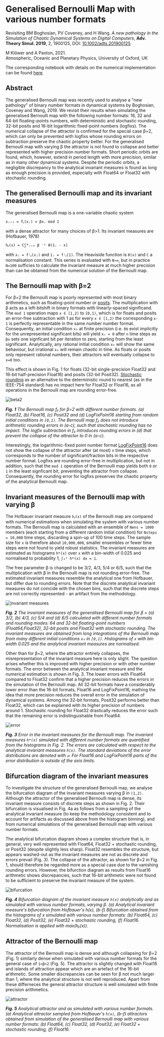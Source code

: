 # Generalised Bernoulli Map with various number formats

Revisiting BM Boghosian, PV Coveney, and H Wang. *A new pathology in the
Simulation of Chaotic Dynamical Systems on Digital Computers*, **Adv. Theory Simul. 2019**,
2, 1900125, DOI: [10.1002/adts.201900125](https://dx.doi.org/10.1002/adts.201900125)

M Klöwer and A Paxton, 2021.  
Atmospheric, Oceanic and Planetary Physics, University of Oxford, UK

The corresponding notebook with details on the numerical implementation can be
found [here](https://github.com/milankl/BernoulliMap/blob/master/src/Bernoulli_map.ipynb).

## Abstract

The generalised Bernoulli map was recently used to analyse a "new pathology" of binary
number formats in dynamical systems by Boghosian, Coveney and Wang, 2019.
We revisit their results when simulating the generalised Bernoulli map with the following 
number formats: 16, 32 and 64-bit floating-points numbers, with deterministic and stochastic
rounding, 32-bit posits and 16-bit logarithmic fixed-point numbers (logfixs).
The numerical collapse of the attractor is confirmed for the special case β=2,
which can only be prevented with logfixs whose rounding errors on subtraction preserve
the chaotic property better. For the generalised Bernoulli map with varying β the attractor
is not found to collapse and better represented with higher precision number formats. Short
periodic orbits are found, which, however, extend in period length with more precision, 
similar as in many other dynamical systems. Despite the periodic orbits, a negligible 
discrepancy to the analytical invariant measures is found as long as enough precision is
provided, especially with Float64 or Float32 with stochastic rounding.

## The generalised Bernoulli map and its invariant measures

The generalised Bernoulli map is a one-variable chaotic system

```
xⱼ₊₁ = fᵦ(xⱼ) = βxⱼ mod 1
```
with a dense attractor for many choices of β>1. Its invariant measures are (Hofbauer, 1978)

```
hᵦ(x) = C∑ᴺⱼ₌₀ β ⁻¹ θ(1ⱼ - x)
```
with `xⱼ = fʲᵦ(xⱼ)` and `1ⱼ = fʲᵦ(1)`. The Heaviside function is `θ(x)` and `C` a normalisation constant.
This series is evaluated with `N→∞`, but in practice `N=100` sufficies to calculate the invariant measure
at much higher precision than can be obtained from the numerical solution of the Bernoulli map.

## The Bernoulli map with β=2

For β=2 the Bernoulli map is poorly represented with most binary arithmetics, such as floating-point number or 
[posits](https://github.com/milankl/SoftPosit.jl).
The multiplication with β acts as a left-bitshift in binary formats with linearly-spaced significand. 
The `mod 1` operation maps `x ∈ [1,2)` to `[0,1)`, which is for floats and posits an error-free subtraction with 1 as
for every `x ∈ [1,2)` the corresponding `x-1` is perfectly representable in the same number number format.
Consequently, an initial condition `x₀` at finite precision (i.e. `0`s exist implicitly for the unrepresented significant bits)
will yield `xₙ = 0` after `n` time steps as `βx` sets one signficant bit per iteration to zero, starting from the least significant.
Analytically, any rational initial condition `x₀` will show the same behaviour, but irrational `x₀` will remain chaotic in time.
As floats or posits only represent rational numbers, their attractors will eventually collapse to `x=0` too.

This effect is shown in Fig. 1 for floats (32-bit single-precision Float32 and 16-bit half-precision Float16) and posits (32-bit Posit32).
[Stochastic rounding](https://github.com/milankl/StochasticRounding.jl) as an alternative to the deterministic 
round to nearest (as in the IEEE-754 standard) has no impact here for Float32 or Float16, as all operations in the Bernoulli map
are rounding error-free.

![beta2](plots/beta2.png?raw=true "Bernoulli map with beta=2")

***Fig. 1** The Bernoulli map fᵦ for β=2 with different number formats. (a) Float32, (b) Float16, (c) Posit32
and (d) LogFixPoint16 starting from random initial conditions in `[0,1)`. The Bernoulli map f₂ does not introduce arithmetic
rounding errors in (a-c), such that stochastic rounding has no impact. The logfix subtraction in f₂ introduces rounding errors
in (d) that prevent the collapse of the attractor to 0 in (a-c).*

Interestingly, the logarithmic-fixed point number format [LogFixPoint16](https://github.com/milankl/LogFixPoint16s.jl) does not 
show the collapse of the attractor after (at most) `n` time steps, which corresponds to the number of significant/fraction bits in
the respective number format. Logfixs are rounding error-free in multiplication, but not in addition, such that the `mod 1` operation
of the Bernoulli map yields both `0` or `1` in the least signficant bit, preventing the attractor from collapse. Consequently, the
rounding error for logfixs preserves the chaotic property of the analytical Bernoulli map.

## Invariant measures of the Bernoulli map with varying β

The Hofbauer invariant measure `hᵦ(x)` of the Bernoulli map are compared with numerical estimations when simulating the system with various number 
formats. The Bernoulli map is calculated with an ensemble of `Nens = 1000` members (each starting from a different random initial condition)
for `Nsteps = 10,000` time steps, discarding a spin-up of 100 time steps. The sample size for `x` is therefore about `10,000,000`, smaller ensembles
or fewer time steps were not found to yield robust statistics. The invariant measures are estimated as histograms `h*(x)` over `x` with a
bin-width of 0.025 and normalised to probability 1, `∫₀¹ h*(x) dx = 1`.

The free parameter β is changed to be 3/2, 4/3, 5/4 or 6/5, such that the multiplication with β in the Bernoulli map is not rounding error-free.
The estimated invariant measures resemble the analytical one from Hofbauer, but differ due to rounding errors. Note that the discrete
analytical invariant measures do not coincide with the chosen bins, such that the discrete steps are not correctly represented - 
an artifact from the methodology.

![invariant measures](plots/inv_measures.png?raw=true "Invariant measures of the Bernoulli map")

***Fig. 2** The invariant measures of the generalised Bernoulli map for β = (a) 3/2, (b) 4/3, (c) 5/4 and (d) 6/5 
calculated with different number formats and rounding modes: 64 and 32-bit floating-point numbers (Float64,Float32),
32-bit posits and Float32 with stochastic rounding. The invariant measures are obtained from long integrations of the
Bernoulli map from many different initial conditions `x₀` in `[0,1)`. Histograms of `x` with bin width 0.025 and the
analytical invariant measures are normalised.*

Other than for β=2, where the attractor entirely collapses, the misrepresentation of the invariant measure here is only slight.
The question arises whether this is improved with higher precision or with other number formats. The error between the
analytical invariant measure and the numerical estimation is shown in Fig. 3. The lower errors with Float64 compared to Float32
confirm that a higher precision reduces the errors in the simulation of the Bernoulli map. All 32-bit formats have a considerably
lower error than the 16-bit formats, Float16 and LogFixPoint16, mathing the idea that more precision reduces the overall error
in the simulation of dynamical systems. Among the 32-bit formats, Posit32 performs better than Float32, which can be explained
with its higher precision of numbers around 1. Stochastic rounding for Float32 drastically reduces the error such that the remaining
error is indistinguishable from Float64.

![error](plots/error_invariant.png?raw=true "Error in invariant measures")

***Fig. 3** Error in the invariant measures for the Bernoulli map. The invariant measures `h*(x)` simulated with different number
formats are quantified from the histograms in Fig. 2. The errors are calculated with respect to the analytical invariant measures
`h(x)`. The standard deviations of the error distributions are denoted with `𝜎`. For Float16 and LogFixPoint16 parts of the error
distribution is outside of the axis limits.*

## Bifurcation diagram of the invariant measures

To investigate the structure of the generalised Bernoulli map, we analyse the bifurcation diagram of the invariant measures
varying β in `(1,2)`. Although the attractor of the generalised Bernoulli map is dense, its invariant measure consists of
discrete steps as shown in Fig. 2. Their bifurcation is visualised in Fig. 4a as follows from a sampling of the analytical
invariant measure (to keep the methodology consistent and to account for artifacts as discussed above from the histogram binning),
and from numerical simulations of the generalised Bernoulli map with various number formats.

The analytical bifurcation diagram shows a complex structure that is, in general, very well represented with Float64,
Float32 + stochastic rounding, or Posit32 (despite slightly less sharp). Float32 resembles the structure, but appears
washed-out as the invariant measures are not as discrete and errors prevail (Fig. 3). The collapse of the attractor,
as shown for β=2 in Fig. 1, should therefore be regarded more as a special case due to the vanishing rounding errors.
However, the bifurction diagram as results from Float16 arithmetic shows discrepancies, such that 16-bit arithmetic
were not found to be sufficient to preserve the invariant measure of the system.

![bifurcation](plots/bifurcation.png?raw=true "Bifurcation")

***Fig. 4** Bifurcation diagram of the invariant measure `h(x)` analytically and as simulated with various number formats, varying β.
(a) Analytical invariant measure's bifurcation from Hofbauer's h(x), (b-f) Bifurcation obtained from the histograms of x simulated
with various number formats: (b) Float64, (c) Float32, (d) Posit32, (e) Float32 + stochastic rounding, (f) Float16.
Normalisation is applied with max(hᵦ(x)).*

## Attractor of the Bernoulli map

The attractor of the Bernoulli map is dense and although collapsing for β=2 (Fig. 1) similarly dense when simulated with various
number formats for the general case of `1<β<2` (Fig. 5). The attractor is slightly changed with Float16 and islands of attraction
appear which are an artefact of the 16-bit arithmetic. Some smaller discrepancies can be seen for β not much larger than 1, where
the analytical structure is not well reproduced. Apart from these differneces the general attractor structure is well simulated
with finite precision arithmetics.

![attractor](plots/attractor.png?raw=true "Attractor")

***Fig. 5** Analytical attractor and as simulated with various number formats. (a) Analytical attractor sampled from Hofbauer's `h(x)`,
(b-f) attractors obtained from simulation of the generalised Bernoulli map with various number formats: (b) Float64, (c) Float32, (d)
Posit32, (e) Float32 + stochastic rounding, (f) Float16.*

